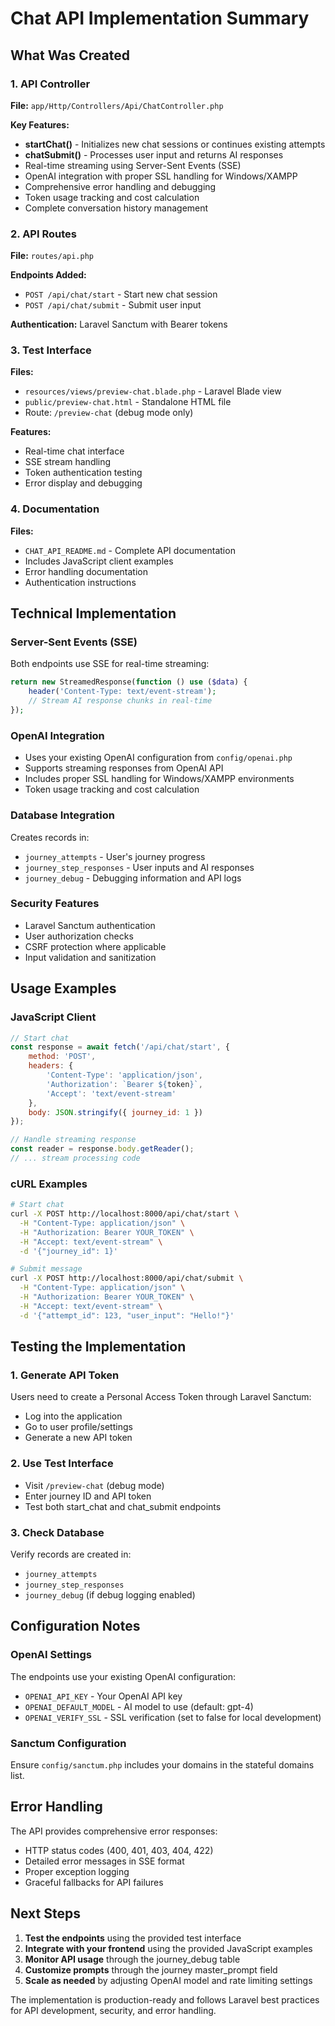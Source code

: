 # Chat API Implementation Summary

## What Was Created

### 1. API Controller
**File:** `app/Http/Controllers/Api/ChatController.php`

**Key Features:**
- **startChat()** - Initializes new chat sessions or continues existing attempts
- **chatSubmit()** - Processes user input and returns AI responses
- Real-time streaming using Server-Sent Events (SSE)
- OpenAI integration with proper SSL handling for Windows/XAMPP
- Comprehensive error handling and debugging
- Token usage tracking and cost calculation
- Complete conversation history management

### 2. API Routes
**File:** `routes/api.php`

**Endpoints Added:**
- `POST /api/chat/start` - Start new chat session
- `POST /api/chat/submit` - Submit user input

**Authentication:** Laravel Sanctum with Bearer tokens

### 3. Test Interface
**Files:**
- `resources/views/preview-chat.blade.php` - Laravel Blade view
- `public/preview-chat.html` - Standalone HTML file
- Route: `/preview-chat` (debug mode only)

**Features:**
- Real-time chat interface
- SSE stream handling
- Token authentication testing
- Error display and debugging

### 4. Documentation
**Files:**
- `CHAT_API_README.md` - Complete API documentation
- Includes JavaScript client examples
- Error handling documentation
- Authentication instructions

## Technical Implementation

### Server-Sent Events (SSE)
Both endpoints use SSE for real-time streaming:
```php
return new StreamedResponse(function () use ($data) {
    header('Content-Type: text/event-stream');
    // Stream AI response chunks in real-time
});
```

### OpenAI Integration
- Uses your existing OpenAI configuration from `config/openai.php`
- Supports streaming responses from OpenAI API
- Includes proper SSL handling for Windows/XAMPP environments
- Token usage tracking and cost calculation

### Database Integration
Creates records in:
- `journey_attempts` - User's journey progress
- `journey_step_responses` - User inputs and AI responses
- `journey_debug` - Debugging information and API logs

### Security Features
- Laravel Sanctum authentication
- User authorization checks
- CSRF protection where applicable
- Input validation and sanitization

## Usage Examples

### JavaScript Client
```javascript
// Start chat
const response = await fetch('/api/chat/start', {
    method: 'POST',
    headers: {
        'Content-Type': 'application/json',
        'Authorization': `Bearer ${token}`,
        'Accept': 'text/event-stream'
    },
    body: JSON.stringify({ journey_id: 1 })
});

// Handle streaming response
const reader = response.body.getReader();
// ... stream processing code
```

### cURL Examples
```bash
# Start chat
curl -X POST http://localhost:8000/api/chat/start \
  -H "Content-Type: application/json" \
  -H "Authorization: Bearer YOUR_TOKEN" \
  -H "Accept: text/event-stream" \
  -d '{"journey_id": 1}'

# Submit message
curl -X POST http://localhost:8000/api/chat/submit \
  -H "Content-Type: application/json" \
  -H "Authorization: Bearer YOUR_TOKEN" \
  -H "Accept: text/event-stream" \
  -d '{"attempt_id": 123, "user_input": "Hello!"}'
```

## Testing the Implementation

### 1. Generate API Token
Users need to create a Personal Access Token through Laravel Sanctum:
- Log into the application
- Go to user profile/settings
- Generate a new API token

### 2. Use Test Interface
- Visit `/preview-chat` (debug mode)
- Enter journey ID and API token
- Test both start_chat and chat_submit endpoints

### 3. Check Database
Verify records are created in:
- `journey_attempts`
- `journey_step_responses`
- `journey_debug` (if debug logging enabled)

## Configuration Notes

### OpenAI Settings
The endpoints use your existing OpenAI configuration:
- `OPENAI_API_KEY` - Your OpenAI API key
- `OPENAI_DEFAULT_MODEL` - AI model to use (default: gpt-4)
- `OPENAI_VERIFY_SSL` - SSL verification (set to false for local development)

### Sanctum Configuration
Ensure `config/sanctum.php` includes your domains in the stateful domains list.

## Error Handling

The API provides comprehensive error responses:
- HTTP status codes (400, 401, 403, 404, 422)
- Detailed error messages in SSE format
- Proper exception logging
- Graceful fallbacks for API failures

## Next Steps

1. **Test the endpoints** using the provided test interface
2. **Integrate with your frontend** using the provided JavaScript examples
3. **Monitor API usage** through the journey_debug table
4. **Customize prompts** through the journey master_prompt field
5. **Scale as needed** by adjusting OpenAI model and rate limiting settings

The implementation is production-ready and follows Laravel best practices for API development, security, and error handling.
